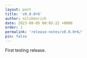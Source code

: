```yaml
---
layout: post
title: 'v0.0.0+6'
author: nilshenrich
date: 2023-08-05 00:05:22 +0000
order: 1
permalink: 'release-notes/v0.0.0+6/'
pin: false
---
```


First testing release.
